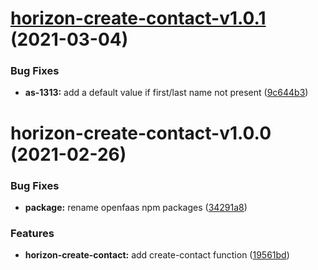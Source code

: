# [horizon-create-contact-v1.0.1](https://github.com/Planning-Inspectorate/appeal-planning-decision/compare/horizon-create-contact-v1.0.0...horizon-create-contact-v1.0.1) (2021-03-04)


### Bug Fixes

* **as-1313:** add a default value if first/last name not present ([9c644b3](https://github.com/Planning-Inspectorate/appeal-planning-decision/commit/9c644b37b78b328ba3fd3c0b387ecf5141c32c2a))

# horizon-create-contact-v1.0.0 (2021-02-26)


### Bug Fixes

* **package:** rename openfaas npm packages ([34291a8](https://github.com/MrSimonEmms/appeal-planning-decision/commit/34291a8afebfc11ec7221b1665c16d9c19fab5e4))


### Features

* **horizon-create-contact:** add create-contact function ([19561bd](https://github.com/MrSimonEmms/appeal-planning-decision/commit/19561bdbc35a46a5608933c83685fb019c4a1ede))
